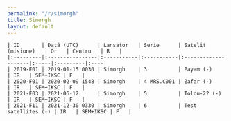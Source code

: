 ```yaml
---
permalink: "/r/simorgh"
title: Simorgh
layout: default
---
```


    | ID       | Dată (UTC)      | Lansator   | Serie      | Satelit (misiune)   | Or   | Centru   | R   |
    |:---------|:----------------|:-----------|:-----------|:--------------------|:-----|:---------|:----|
    | 2019-F01 | 2019-01-15 0030 | Simorgh    | 3          | Payam (-)           | IR   | SEM+IKSC | F   |
    | 2020-F01 | 2020-02-09 1548 | Simorgh    | 4 MRS.C001 | Zafar (-)           | IR   | SEM+IKSC | F   |
    | 2021-F03 | 2021-06-12      | Simorgh    | 5          | Tolou-2? (-)        | IR   | SEM+IKSC | F   |
    | 2021-F11 | 2021-12-30 0330 | Simorgh    | 6          | Test satellites (-) | IR   | SEM+IKSC | F   |

